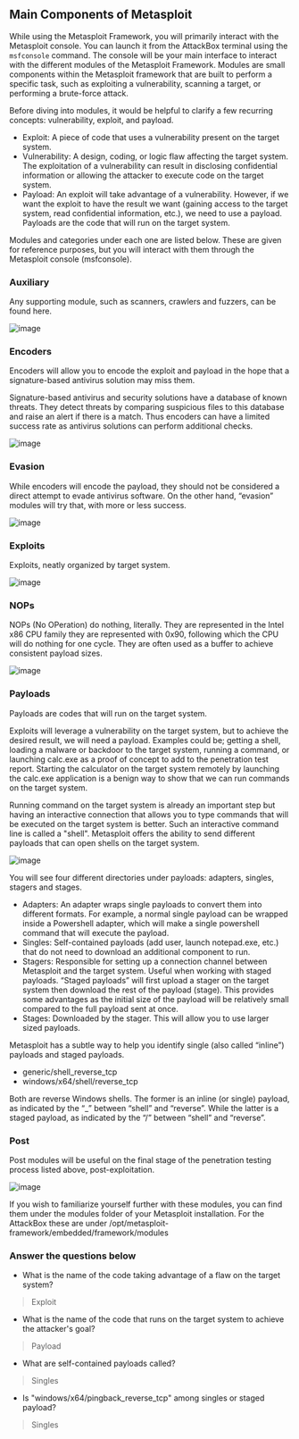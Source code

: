 ##  Main Components of Metasploit 
While using the Metasploit Framework, you will primarily interact with the Metasploit console. You can launch it from the AttackBox terminal using the `msfconsole` command. The console will be your main interface to interact with the different modules of the Metasploit Framework. Modules are small components within the Metasploit framework that are built to perform a specific task, such as exploiting a vulnerability, scanning a target, or performing a brute-force attack.

Before diving into modules, it would be helpful to clarify a few recurring concepts: vulnerability, exploit, and payload.

- Exploit: A piece of code that uses a vulnerability present on the target system.
- Vulnerability: A design, coding, or logic flaw affecting the target system. The exploitation of a vulnerability can result in disclosing confidential information or allowing the attacker to execute code on the target system.
- Payload: An exploit will take advantage of a vulnerability. However, if we want the exploit to have the result we want (gaining access to the target system, read confidential information, etc.), we need to use a payload. Payloads are the code that will run on the target system.

Modules and categories under each one are listed below. These are given for reference purposes, but you will interact with them through the Metasploit console (msfconsole).

### Auxiliary

Any supporting module, such as scanners, crawlers and fuzzers, can be found here. 

![image](https://github.com/Taukir1515/Metasploit/assets/65533124/dce0a0bc-1765-49c4-b23a-e1abc2a1dbbb)

### Encoders

Encoders will allow you to encode the exploit and payload in the hope that a signature-based antivirus solution may miss them.

Signature-based antivirus and security solutions have a database of known threats. They detect threats by comparing suspicious files to this database and raise an alert if there is a match. Thus encoders can have a limited success rate as antivirus solutions can perform additional checks. 

![image](https://github.com/Taukir1515/Metasploit/assets/65533124/c3a434be-7dbc-4da5-b39c-d2182f156b74)

### Evasion

While encoders will encode the payload, they should not be considered a direct attempt to evade antivirus software. On the other hand, “evasion” modules will try that, with more or less success.

![image](https://github.com/Taukir1515/Metasploit/assets/65533124/113e3dd9-6f10-4cb5-bc8f-50fb93232127)

### Exploits

Exploits, neatly organized by target system.

![image](https://github.com/Taukir1515/Metasploit/assets/65533124/f5180a39-fef0-4fbc-b9e3-39fea2d31ff2)

### NOPs

NOPs (No OPeration) do nothing, literally. They are represented in the Intel x86 CPU family they are represented with 0x90, following which the CPU will do nothing for one cycle. They are often used as a buffer to achieve consistent payload sizes.

![image](https://github.com/Taukir1515/Metasploit/assets/65533124/fb35b084-996c-4503-8e88-15ee49f0ccb3)

### Payloads

Payloads are codes that will run on the target system.

Exploits will leverage a vulnerability on the target system, but to achieve the desired result, we will need a payload. Examples could be; getting a shell, loading a malware or backdoor to the target system, running a command, or launching calc.exe as a proof of concept to add to the penetration test report. Starting the calculator on the target system remotely by launching the calc.exe application is a benign way to show that we can run commands on the target system.

Running command on the target system is already an important step but having an interactive connection that allows you to type commands that will be executed on the target system is better. Such an interactive command line is called a "shell". Metasploit offers the ability to send different payloads that can open shells on the target system. 

![image](https://github.com/Taukir1515/Metasploit/assets/65533124/a5f1c1a5-b415-478f-8b32-b8bac4350282)

You will see four different directories under payloads: adapters, singles, stagers and stages.

- Adapters: An adapter wraps single payloads to convert them into different formats. For example, a normal single payload can be wrapped inside a Powershell adapter, which will make a single powershell command that will execute the payload.
- Singles: Self-contained payloads (add user, launch notepad.exe, etc.) that do not need to download an additional component to run.
- Stagers: Responsible for setting up a connection channel between Metasploit and the target system. Useful when working with staged payloads. “Staged payloads” will first upload a stager on the target system then download the rest of the payload (stage). This provides some advantages as the initial size of the payload will be relatively small compared to the full payload sent at once.
- Stages: Downloaded by the stager. This will allow you to use larger sized payloads.

Metasploit has a subtle way to help you identify single (also called “inline”) payloads and staged payloads.

- generic/shell_reverse_tcp
- windows/x64/shell/reverse_tcp

Both are reverse Windows shells. The former is an inline (or single) payload, as indicated by the “_” between “shell” and “reverse”. While the latter is a staged payload, as indicated by the “/” between “shell” and “reverse”.

### Post

Post modules will be useful on the final stage of the penetration testing process listed above, post-exploitation.

![image](https://github.com/Taukir1515/Metasploit/assets/65533124/d45de4d3-efe4-409b-b69c-91076a4f4751)

If you wish to familiarize yourself further with these modules, you can find them under the modules folder of your Metasploit installation. For the AttackBox these are under /opt/metasploit-framework/embedded/framework/modules


### Answer the questions below
- What is the name of the code taking advantage of a flaw on the target system?
> Exploit

- What is the name of the code that runs on the target system to achieve the attacker's goal?
> Payload
- What are self-contained payloads called?
> Singles
- Is "windows/x64/pingback_reverse_tcp" among singles or staged payload?
> Singles
> 




